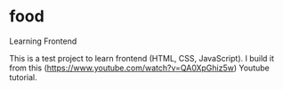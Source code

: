 # food
Learning Frontend

This is a test project to learn frontend (HTML, CSS, JavaScript). I build it from this (https://www.youtube.com/watch?v=QA0XpGhiz5w) Youtube tutorial.
